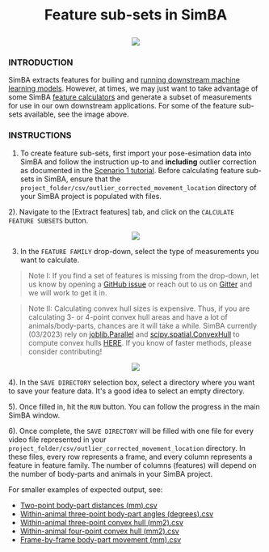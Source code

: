 # <p align="center"> Feature sub-sets in SimBA </p>

<p align="center">
<img src="https://github.com/sgoldenlab/simba/blob/master/images/feature_subsets_0.png" />
</p>

### INTRODUCTION

SimBA extracts features for builing and [running downstream machine learning models](https://github.com/sgoldenlab/simba/blob/master/docs/tutorial.md#step-5-extract-features). However, at times, we may just want to take advantage of some SimBA [feature calculators](https://github.com/sgoldenlab/simba/blob/master/simba/mixins/feature_extraction_mixin.py) and generate a subset of measurements for use in our own downstream applications. For some of the feature sub-sets available, see the image above. 


### INSTRUCTIONS

1) To create feature sub-sets, first import your pose-esimation data into SimBA and follow the instruction up-to and **including** outlier correction as documented in the [Scenario 1 tutorial](https://github.com/sgoldenlab/simba/blob/master/docs/Scenario1.md). Before calculating feature sub-sets in SimBA, ensure that the `project_folder/csv/outlier_corrected_movement_location` directory of your SimBA project is populated with files. 

2). Navigate to the [Extract features] tab, and click on the `CALCULATE FEATURE SUBSETS` button.

<p align="center">
<img src="https://github.com/sgoldenlab/simba/blob/master/images/feature_subsets_2.png" />
</p>

3) In the `FEATURE FAMILY` drop-down, select the type of measurements you want to calculate. 

> Note I: If you find a set of features is missing from the drop-down, let us know by opening a [GitHub issue](https://github.com/sgoldenlab/simba/issues) or reach out to us on [Gitter](https://gitter.im/SimBA-Resource/community) and we will work to get it in.  

> Note II: Calculating convex hull sizes is expensive. Thus, if you are calculating 3- or 4-point convex hull areas and have a lot of animals/body-parts, chances are it will take a while. SimBA currently (03/2023) rely on [joblib.Parallel](https://joblib.readthedocs.io/en/latest/parallel.html) and [scipy.spatial.ConvexHull](https://docs.scipy.org/doc/scipy/reference/generated/scipy.spatial.ConvexHull.html) to compute convex hulls [HERE](https://github.com/sgoldenlab/simba/blob/cfd8806a75e507dac8df2cfaef6934d51703ba70/simba/mixins/feature_extraction_mixin.py#L69). If you know of faster methods, please consider contributing! 



<p align="center">
<img src="https://github.com/sgoldenlab/simba/blob/master/images/feature_subsets_3.png" />
</p>

4). In the `SAVE DIRECTORY` selection box, select a directory where you want to save your feature data. It's a good idea to select an empty directory. 


5). Once filled in, hit the `RUN` button. You can follow the progress in the main SimBA window. 


6). Once complete, the `SAVE DIRECTORY` will be filled with one file for every video file represented in your `project_folder/csv/outlier_corrected_movement_location` directory. In these files, every row represents a frame, and every column represents a feature in feature family. The number of columns (features) will depend on the number of body-parts and animals in your SimBA project.

For smaller examples of expected output, see:

* [Two-point body-part distances (mm).csv](https://github.com/sgoldenlab/simba/blob/master/misc/Two-point%20body-part%20distances%20(mm).csv)
* [Within-animal three-point body-part angles (degrees).csv](https://github.com/sgoldenlab/simba/blob/master/misc/Within-animal%20three-point%20body-part%20angles%20(degrees).csv)
* [Within-animal three-point convex hull (mm2).csv](https://github.com/sgoldenlab/simba/blob/master/misc/Within-animal%20three-point%20convex%20hull%20(mm2).csv)
* [Within-animal four-point convex hull (mm2).csv](https://github.com/sgoldenlab/simba/blob/master/misc/Within-animal%20four-point%20convex%20hull%20(mm2).csv)
* [Frame-by-frame body-part movement (mm).csv](https://github.com/sgoldenlab/simba/blob/master/misc/Frame-by-frame%20body-part%20movement%20(mm).csv)






